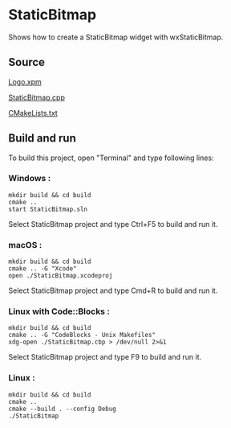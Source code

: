 # StaticBitmap

Shows how to create a StaticBitmap widget with wxStaticBitmap.

## Source

[Logo.xpm](Logo.xpm)

[StaticBitmap.cpp](StaticBitmap.cpp)

[CMakeLists.txt](CMakeLists.txt)

## Build and run

To build this project, open "Terminal" and type following lines:

### Windows :

``` shell
mkdir build && cd build
cmake .. 
start StaticBitmap.sln
```

Select StaticBitmap project and type Ctrl+F5 to build and run it.

### macOS :

``` shell
mkdir build && cd build
cmake .. -G "Xcode"
open ./StaticBitmap.xcodeproj
```

Select StaticBitmap project and type Cmd+R to build and run it.

### Linux with Code::Blocks :

``` shell
mkdir build && cd build
cmake .. -G "CodeBlocks - Unix Makefiles"
xdg-open ./StaticBitmap.cbp > /dev/null 2>&1
```

Select StaticBitmap project and type F9 to build and run it.

### Linux :

``` shell
mkdir build && cd build
cmake .. 
cmake --build . --config Debug
./StaticBitmap
```
